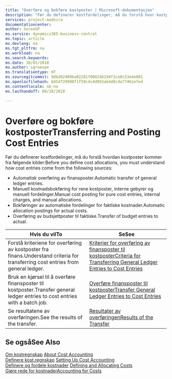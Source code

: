 ```yaml
---
title: "Overføre og bokføre kostposter | Microsoft-dokumentasjon"
description: "Før du definerer kostfordelinger, må du forstå hvor kostposter kommer fra."
services: project-madeira
documentationcenter: 
author: SorenGP
ms.service: dynamics365-business-central
ms.topic: article
ms.devlang: na
ms.tgt_pltfrm: na
ms.workload: na
ms.search.keywords: 
ms.date: 10/01/2018
ms.author: sgroespe
ms.translationtype: HT
ms.sourcegitcommit: 9dbd92409ba02281f008246194f3ce0c53e4e001
ms.openlocfilehash: 6454729990f1f59c4cdd955ab4d8cda77461efed
ms.contentlocale: nb-no
ms.lasthandoff: 09/28/2018

---
```

# <a name="transferring-and-posting-cost-entries"></a><span data-ttu-id="34cef-103">Overføre og bokføre kostposter</span><span class="sxs-lookup"><span data-stu-id="34cef-103">Transferring and Posting Cost Entries</span></span>
<span data-ttu-id="34cef-104">Før du definerer kostfordelinger, må du forstå hvordan kostposter kommer fra følgende kilder:</span><span class="sxs-lookup"><span data-stu-id="34cef-104">Before you define cost allocations, you must understand how cost entries come from the following sources:</span></span>  

-   <span data-ttu-id="34cef-105">Automatisk overføring av finansposter.</span><span class="sxs-lookup"><span data-stu-id="34cef-105">Automatic transfer of general ledger entries.</span></span>  
-   <span data-ttu-id="34cef-106">Manuell kostnadsbokføring for rene kostposter, interne gebyrer og manuell fordelinger.</span><span class="sxs-lookup"><span data-stu-id="34cef-106">Manual cost posting for pure cost entries, internal charges, and manual allocations.</span></span>  
-   <span data-ttu-id="34cef-107">Bokføringer av automatiske fordelinger for faktiske kostnader.</span><span class="sxs-lookup"><span data-stu-id="34cef-107">Automatic allocation postings for actual costs.</span></span>  
-   <span data-ttu-id="34cef-108">Overføring av budsjettposter til faktiske.</span><span class="sxs-lookup"><span data-stu-id="34cef-108">Transfer of budget entries to actual.</span></span>  

|<span data-ttu-id="34cef-109">**Hvis du vil**</span><span class="sxs-lookup"><span data-stu-id="34cef-109">**To**</span></span>|<span data-ttu-id="34cef-110">**Se**</span><span class="sxs-lookup"><span data-stu-id="34cef-110">**See**</span></span>|  
|------------|-------------|  
|<span data-ttu-id="34cef-111">Forstå kriteriene for overføring av kostposter fra finans.</span><span class="sxs-lookup"><span data-stu-id="34cef-111">Understand criteria for transferring cost entries from general ledger.</span></span>|[<span data-ttu-id="34cef-112">Kriterier for overføring av finansposter til kostposter</span><span class="sxs-lookup"><span data-stu-id="34cef-112">Criteria for Transferring General Ledger Entries to Cost Entries</span></span>](finance-criteria-for-transferring-general-ledger-entries-to-cost-entries.md)|  
|<span data-ttu-id="34cef-113">Bruk en kjørsel til å overføre finansposter til kostposter.</span><span class="sxs-lookup"><span data-stu-id="34cef-113">Transfer general ledger entries to cost entries with a batch job.</span></span>|[<span data-ttu-id="34cef-114">Overføre finansposter til kostposter</span><span class="sxs-lookup"><span data-stu-id="34cef-114">Transfer General Ledger Entries to Cost Entries</span></span>](finance-how-to-transfer-general-ledger-entries-to-cost-entries.md)|  
|<span data-ttu-id="34cef-115">Se resultatene av overføringen.</span><span class="sxs-lookup"><span data-stu-id="34cef-115">See the results of the transfer.</span></span>|[<span data-ttu-id="34cef-116">Resultater av overføringen</span><span class="sxs-lookup"><span data-stu-id="34cef-116">Results of the Transfer</span></span>](finance-results-of-the-transfer.md)|  

## <a name="see-also"></a><span data-ttu-id="34cef-117">Se også</span><span class="sxs-lookup"><span data-stu-id="34cef-117">See Also</span></span>  
 <span data-ttu-id="34cef-118">[Om kostregnskap](finance-about-cost-accounting.md) </span><span class="sxs-lookup"><span data-stu-id="34cef-118">[About Cost Accounting](finance-about-cost-accounting.md) </span></span>  
 <span data-ttu-id="34cef-119">[Definere kost.regnskap](finance-set-up-cost-accounting.md) </span><span class="sxs-lookup"><span data-stu-id="34cef-119">[Setting Up Cost Accounting](finance-set-up-cost-accounting.md) </span></span>  
 <span data-ttu-id="34cef-120">[Definere og fordele kostnader](finance-define-and-allocate-costs.md) </span><span class="sxs-lookup"><span data-stu-id="34cef-120">[Defining and Allocating Costs](finance-define-and-allocate-costs.md) </span></span>  
 [<span data-ttu-id="34cef-121">Gjøre rede for kostnader</span><span class="sxs-lookup"><span data-stu-id="34cef-121">Accounting for Costs</span></span>](finance-manage-cost-accounting.md)

